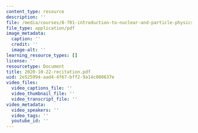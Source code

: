 ```yaml
---
content_type: resource
description: ''
file: /media/courses/8-701-introduction-to-nuclear-and-particle-physics-fall-2020/2020-10-22-recitation.pdf
file_type: application/pdf
image_metadata:
  caption: ''
  credit: ''
  image-alt: ''
learning_resource_types: []
license: ''
resourcetype: Document
title: 2020-10-22-recitation.pdf
uid: 2e525994-aad4-4f67-bff2-9a14c080637e
video_files:
  video_captions_file: ''
  video_thumbnail_file: ''
  video_transcript_file: ''
video_metadata:
  video_speakers: ''
  video_tags: ''
  youtube_id: ''
---
```

